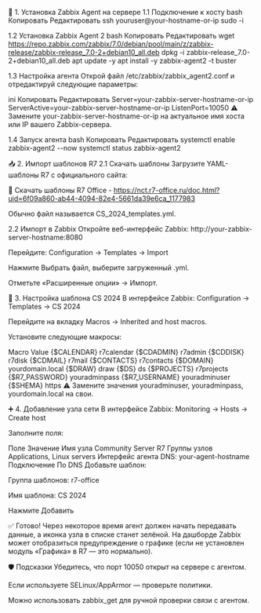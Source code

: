 🔧 1. Установка Zabbix Agent на сервере
1.1 Подключение к хосту
bash
Копировать
Редактировать
ssh youruser@your-hostname-or-ip
sudo -i

1.2 Установка Zabbix Agent 2
bash
Копировать
Редактировать
wget https://repo.zabbix.com/zabbix/7.0/debian/pool/main/z/zabbix-release/zabbix-release_7.0-2+debian10_all.deb
dpkg -i zabbix-release_7.0-2+debian10_all.deb
apt update -y
apt install -y zabbix-agent2 -t buster

1.3 Настройка агента
Открой файл /etc/zabbix/zabbix_agent2.conf и отредактируй следующие параметры:

ini
Копировать
Редактировать
Server=your-zabbix-server-hostname-or-ip
ServerActive=your-zabbix-server-hostname-or-ip
ListenPort=10050
⚠️ Замените your-zabbix-server-hostname-or-ip на актуальное имя хоста или IP вашего Zabbix-сервера.

1.4 Запуск агента
bash
Копировать
Редактировать
systemctl enable zabbix-agent2 --now
systemctl status zabbix-agent2

📥 2. Импорт шаблонов R7
2.1 Скачать шаблоны
Загрузите YAML-шаблоны R7 с официального сайта:

📎 Скачать шаблоны R7 Office - https://nct.r7-office.ru/doc.html?uid=6f09a860-ab44-4094-82e4-5661da39e6ca_1177983

Обычно файл называется CS_2024_templates.yml.

2.2 Импорт в Zabbix
Откройте веб-интерфейс Zabbix:
http://your-zabbix-server-hostname:8080

Перейдите:
Configuration → Templates → Import

Нажмите Выбрать файл, выберите загруженный .yml.

Отметьте «Расширенные опции» → Импорт.

🧩 3. Настройка шаблона CS 2024
В интерфейсе Zabbix:
Configuration → Templates → CS 2024

Перейдите на вкладку Macros → Inherited and host macros.

Установите следующие макросы:

Macro	Value
{$CALENDAR}	r7calendar
{$CDADMIN}	r7admin
{$CDDISK}	r7disk
{$CDMAIL}	r7mail
{$CONTACTS}	r7contacts
{$DOMAIN}	yourdomain.local
{$DRAW}	draw
{$DS}	ds
{$PROJECTS}	r7projects
{$R7_PASSWORD}	youradminpass
{$R7_USERNAME}	youradminuser
{$SHEMA}	https
⚠️ Замените значения youradminuser, youradminpass, yourdomain.local на свои.


➕ 4. Добавление узла сети
В интерфейсе Zabbix:
Monitoring → Hosts → Create host

Заполните поля:

Поле	Значение
Имя узла	Community Server R7
Группы узлов	Applications, Linux servers
Интерфейс агента	DNS: your-agent-hostname
Подключение	По DNS
Добавьте шаблон:

Группа шаблонов: r7-office

Имя шаблона: CS 2024

Нажмите Добавить

✅ Готово!
Через некоторое время агент должен начать передавать данные, а иконка узла в списке станет зелёной. На дашборде Zabbix может отобразиться предупреждение о графике (если не установлен модуль «Графика» в R7 — это нормально).

🛡 Подсказки
Убедитесь, что порт 10050 открыт на сервере с агентом.

Если используете SELinux/AppArmor — проверьте политики.

Можно использовать zabbix_get для ручной проверки связи с агентом.

